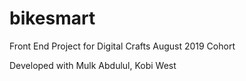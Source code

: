 # bikesmart
Front End Project for Digital Crafts August 2019 Cohort

Developed with Mulk Abdulul, Kobi West
